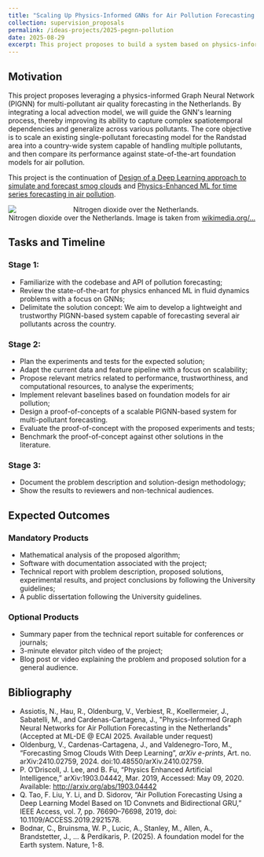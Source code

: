 ```yaml
---
title: "Scaling Up Physics-Informed GNNs for Air Pollution Forecasting in the Netherlands"
collection: supervision_proposals
permalink: /ideas-projects/2025-pegnn-pollution
date: 2025-08-29
excerpt: This project proposes to build a system based on physics-informed GNN to the problem of multi-pollutant air quality forecasting across the Netherlands.
---
```


## Motivation

This project proposes leveraging a physics-informed Graph Neural Network (PIGNN) for multi-pollutant air quality forecasting in the Netherlands. By integrating a local advection model, we will guide the GNN's learning process, thereby improving its ability to capture complex spatiotemporal dependencies and generalize across various pollutants. The core objective is to scale an existing single-pollutant forecasting model for the Randstad area into a country-wide system capable of handling multiple pollutants, and then compare its performance against state-of-the-art foundation models for air pollution.

This project is the continuation of [Design of a Deep Learning approach to simulate and forecast smog clouds](/ideas-projects/2022-air-medellin) and [Physics-Enhanced ML for time series forecasting in air pollution](https://dccartagena.github.io/ideas-projects/2025-peml-pollution).

<div style="text-align: center;">
    <img src="https://upload.wikimedia.org/wikipedia/commons/thumb/2/2c/Nitrogen_dioxide_over_the_Netherlands_%28TROPOMI%2C_2017-12-01%29.png/960px-Nitrogen_dioxide_over_the_Netherlands_%28TROPOMI%2C_2017-12-01%29.png?20171202110419"
        alt="Nitrogen dioxide over the Netherlands."
        style="display: block; margin-left: auto; margin-right: auto;" />
    <figcaption>Nitrogen dioxide over the Netherlands. Image is taken from <a href="https://commons.wikimedia.org/wiki/File:Nitrogen_dioxide_over_the_Netherlands_%28TROPOMI,_2017-12-01%29.png">wikimedia.org/...</a></figcaption>
</div>

## Tasks and Timeline

### Stage 1:
* Familiarize with the codebase and API of pollution forecasting;
* Review the state-of-the-art for physics enhanced ML in fluid dynamics problems with a focus on GNNs;
* Delimitate the solution concept: We aim to develop a lightweight and trustworthy PIGNN-based system capable of forecasting several air pollutants across the country.

### Stage 2:
* Plan the experiments and tests for the expected solution;
* Adapt the current data and feature pipeline with a focus on scalability;
* Propose relevant metrics related to performance, trustworthiness, and computational resources, to analyse the experiments;
* Implement relevant baselines based on foundation models for air pollution;
* Design a proof-of-concepts of a scalable PIGNN-based system for multi-pollutant forecasting.
* Evaluate the proof-of-concept with the proposed experiments and tests;
* Benchmark the proof-of-concept against other solutions in the literature.

### Stage 3: 
* Document the problem description and solution-design methodology;
* Show the results to reviewers and non-technical audiences.

## Expected Outcomes

### Mandatory Products
* Mathematical analysis of the proposed algorithm;
* Software with documentation associated with the project;
* Technical report with problem description, proposed solutions, experimental results, and project conclusions by following the University guidelines;
* A public dissertation following the University guidelines.

### Optional Products
* Summary paper from the technical report suitable for conferences or journals;
* 3-minute elevator pitch video of the project;
* Blog post or video explaining the problem and proposed solution for a general audience.

## Bibliography
* Assiotis, N., Hau, R., Oldenburg, V., Verbiest, R., Koellermeier, J., Sabatelli, M., and Cardenas-Cartagena, J., "Physics-Informed Graph Neural Networks for Air Pollution Forecasting in the Netherlands" (Accepted at ML-DE @ ECAI 2025. Available under request)
* Oldenburg, V., Cardenas-Cartagena, J., and Valdenegro-Toro, M., “Forecasting Smog Clouds With Deep Learning”, <i>arXiv e-prints</i>, Art. no. arXiv:2410.02759, 2024. doi:10.48550/arXiv.2410.02759.
* P. O’Driscoll, J. Lee, and B. Fu, “Physics Enhanced Artificial Intelligence,” arXiv:1903.04442, Mar. 2019, Accessed: May 09, 2020. Available: http://arxiv.org/abs/1903.04442
* Q. Tao, F. Liu, Y. Li, and D. Sidorov, “Air Pollution Forecasting Using a Deep Learning Model Based on 1D Convnets and Bidirectional GRU,” IEEE Access, vol. 7, pp. 76690–76698, 2019, doi: 10.1109/ACCESS.2019.2921578.
* Bodnar, C., Bruinsma, W. P., Lucic, A., Stanley, M., Allen, A., Brandstetter, J., ... & Perdikaris, P. (2025). A foundation model for the Earth system. Nature, 1-8.
